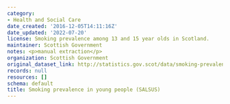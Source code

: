 ```yaml
---
category:
- Health and Social Care
date_created: '2016-12-05T14:11:16Z'
date_updated: '2022-07-20'
license: Smoking prevalence among 13 and 15 year olds in Scotland.
maintainer: Scottish Government
notes: <p>manual extraction</p>
organization: Scottish Government
original_dataset_link: http://statistics.gov.scot/data/smoking-prevalence-in-young-people-salsus
records: null
resources: []
schema: default
title: Smoking prevalence in young people (SALSUS)
---
```

